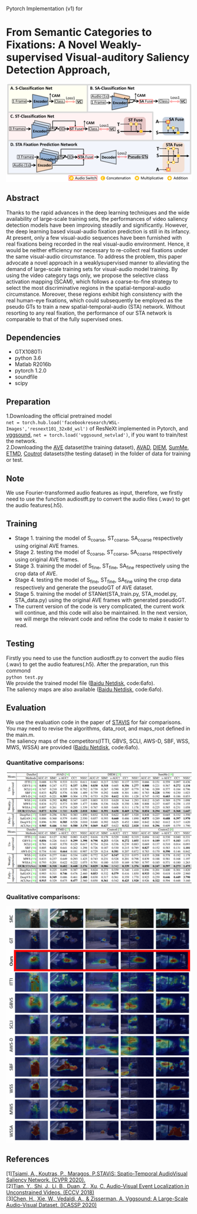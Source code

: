 Pytorch Implementation (v1) for  
# From Semantic Categories to Fixations: A Novel Weakly-supervised Visual-auditory Saliency Detection Approach,   
![net](https://github.com/CVPR2021Submit/STANet/blob/main/fig/net.gif)  
## Abstract
Thanks to the rapid advances in the deep learning techniques and the wide availability of large-scale training sets, the performances of video saliency detection models have been improving steadily and significantly. However, the deep learning based visual-audio fixation prediction is still in its infancy. At present, only a few visual-audio sequences have been furnished with real fixations being recorded in the real visual-audio environment. Hence, it would be neither efficiency nor necessary to re-collect real fixations under the same visual-audio circumstance. To address the problem, this paper advocate a novel approach in a weaklysupervised manner to alleviating the demand of large-scale training sets for visual-audio model training. By using the video category tags only, we propose the selective class activation mapping (SCAM), which follows a coarse-to-fine strategy to select the most discriminative regions in the spatial-temporal-audio circumstance. Moreover, these regions exhibit high consistency with the real human-eye fixations, which could subsequently be employed as the pseudo GTs to train a new spatial-temporal-audio (STA) network. Without resorting to any real fixation, the performance of our STA network is comparable to that of the fully supervised ones.  
## Dependencies
* GTX1080Ti
* python 3.6  
* Matlab R2016b  
* pytorch 1.2.0  
* soundfile  
* scipy  
## Preparation
1.Downloading the official pretrained model  
`net = torch.hub.load('facebookresearch/WSL-Images','resnext101_32x8d_wsl')` of ResNeXt implemented in Pytorch, and  
[vggsound](https://github.com/hche11/VGGSound), `net = torch.load('vggsound_netvlad')`, if you want to train/test the network.  
2.Downloading the [AVE](https://drive.google.com/file/d/1FjKwe79e0u96vdjIVwfRQ1V6SoDHe7kK/view) dataset(the training dataset), [AVAD](https://sites.google.com/site/minxiongkuo/home), [DIEM](https://thediemproject.wordpress.com/videos-and%c2%a0data/), [SumMe](https://gyglim.github.io/me/vsum/index.html#benchmark), [ETMD](http://cvsp.cs.ntua.gr/research/aveyetracking/), [Coutrot](http://antoinecoutrot.magix.net/public/databases.html) datasets(the testing dataset) in the folder of data for training or test.  
## Note 
We use Fourier-transformed audio features as input, therefore, we firstly need to use the function audiostft.py to convert the audio files (.wav) to get the audio features(.h5).
## Training
- Stage 1. training the model of S<sub>coarse</sub>, ST<sub>coarse</sub>, SA<sub>coarse</sub> respectively using original AVE frames.  
- Stage 2. testing the model of S<sub>coarse</sub>, ST<sub>coarse</sub>, SA<sub>coarse</sub> respectively using original AVE frames.  
- Stage 3. training the model of S<sub>fine</sub>, ST<sub>fine</sub>, SA<sub>fine</sub> respectively using the crop data of AVE.   
- Stage 4. testing the model of S<sub>fine</sub>, ST<sub>fine</sub>, SA<sub>fine</sub> using the crop data respectively and generate the pseudoGT of AVE dataset.   
- Stage 5. training the model of STANet(STA_train.py, STA_model.py, STA_data.py) using the original AVE frames with generated pseudoGT.  
- The current version of the code is very complicated, the current work will continue, and this code will also be maintained. In the next version, we will merge the relevant code and refine the code to make it easier to read.
## Testing 
Firstly you need to use the function audiostft.py to convert the audio files (.wav) to get the audio features(.h5).
After the preparation, run this commond  
`python test.py`  
We provide the trained model file ([Baidu Netdisk](https://pan.baidu.com/s/1nvtJm1Z6-sHBaLPsEHhw4Q), code:6afo).  
The saliency maps are also available ([Baidu Netdisk](https://pan.baidu.com/s/1nvtJm1Z6-sHBaLPsEHhw4Q), code:6afo).  
## Evaluation
We use the evaluation code in the paper of [STAVIS](https://github.com/atsiami/STAViS) for fair comparisons.   
You may need to revise the algorithms, data_root, and maps_root defined in the main.m.   
The saliency maps of the competitors(ITTI, GBVS, SCLI, AWS-D, SBF, WSS, MWS, WSSA) are provided ([Baidu Netdisk](https://pan.baidu.com/s/1nvtJm1Z6-sHBaLPsEHhw4Q), code:6afo).  
### Quantitative comparisons:  
![Quantitative](https://github.com/CVPR2021Submit/STANet/blob/main/fig/cvpr2021.gif)  
### Qualitative comparisons:  
![Quantitative](https://github.com/CVPR2021Submit/STANet/blob/main/fig/compare.gif)  
## References
[1][Tsiami, A., Koutras, P., Maragos, P.STAViS: Spatio-Temporal AudioVisual Saliency Network. (CVPR 2020).](https://openaccess.thecvf.com/content_CVPR_2020/papers/Tsiami_STAViS_Spatio-Temporal_AudioVisual_Saliency_Network_CVPR_2020_paper.pdf)  
[2][Tian, Y., Shi, J., Li, B., Duan, Z., Xu, C. Audio-Visual Event Localization in Unconstrained Videos. (ECCV 2018)](https://openaccess.thecvf.com/content_ECCV_2018/papers/Yapeng_Tian_Audio-Visual_Event_Localization_ECCV_2018_paper.pdf)  
[3][Chen, H., Xie, W., Vedaldi, A., & Zisserman, A. Vggsound: A Large-Scale Audio-Visual Dataset. (ICASSP 2020)](https://www.robots.ox.ac.uk/~vgg/publications/2020/Chen20/chen20.pdf)  
